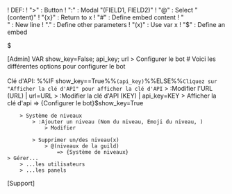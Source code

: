! DEF:
!    ">"    : Button
!    ":"    : Modal "(FIELD1, FIELD2)"
!    "@"    : Select "(content)"
!    "{x}"  : Return to x
!    "#"    : Define embed content
!    "<br>" : New line
!    "."    : Define other parameters
!    "(x)"  : Use var x
!    "$"    : Define an embed

$

[Admin]
VAR show_key=False; api_key; url
    > Configurer le bot # Voici les différentes options pour configurer le bot<br><br>Clé d'API: %%IF show_key==True%%`(api_key)`%%ELSE%%`Cliquez sur "Afficher la clé d'API" pour afficher la clé d'API`
        > :Modifier l'URL (URL) | url=URL
        > :Modifier la clé d'API (KEY) | api_key=KEY
        > Afficher la clé d'api
            => {Configurer le bot}$show_key=True

        > Système de niveaux
            > :Ajouter un niveau (Nom du niveau, Emoji du niveau, )
                > Modifier

            > Supprimer un/des niveau(x)
                > @(niveaux de la guild)
                    => {Système de niveaux}
    > Gérer...
        > ...les utilisateurs
        > ...les panels

[Support]